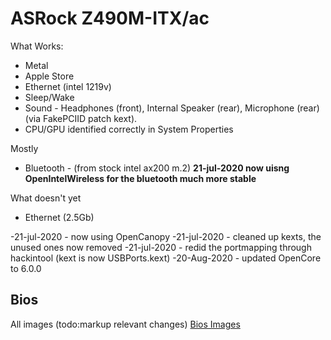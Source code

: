 ASRock Z490M-ITX/ac
===================

What Works:
- Metal
- Apple Store
- Ethernet (intel 1219v)
- Sleep/Wake
- Sound - Headphones (front), Internal Speaker (rear), Microphone (rear)  (via FakePCIID patch kext).
- CPU/GPU identified correctly in System Properties

Mostly
- Bluetooth - (from stock intel ax200 m.2) **21-jul-2020 now uisng OpenIntelWireless for the bluetooth much more stable**

What doesn't yet
- Ethernet (2.5Gb)

-21-jul-2020 - now using OpenCanopy
-21-jul-2020 - cleaned up kexts, the unused ones now removed
-21-jul-2020 - redid the portmapping through hackintool (kext is now USBPorts.kext)
-20-Aug-2020 - updated OpenCore to 6.0.0

Bios
----
All images (todo:markup relevant changes) [Bios Images](https://github.com/Old-Black-Dog/Hackintosh-ASRock-Z490M-ITX-ac/blob/master/Images/Bios/ASRockz490mitxac_bios_%202020-07-17%2008.28.20.pdf)
